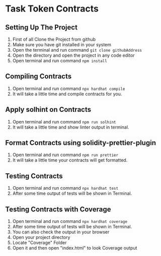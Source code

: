 # Task Token Contracts

## Setting Up The Project 

1) First of all Clone the Project from github 
2) Make sure you have git installed in your system 
3) Open the terminal and run command `git clone githubAddress`
4) Open the directory and open the project in any code editor
5) Open terminal and run command `npm install`


## Compiling Contracts

1) Open terminal and run command `npx hardhat compile`
2) It will take a little time and compile contracts for you.

## Apply solhint on Contracts

1) Open terminal and run command `npm run solhint`
2) It will take a little time and show linter output in terminal.

## Format Contracts using solidity-prettier-plugin

1) Open terminal and run command `npm run prettier`
2) It will take a little time your contracts will get formatted.

## Testing Contracts

1) Open terminal and run command `npx hardhat test`
2) After some time output of tests will be shown in Terminal.

## Testing Contracts with Coverage

1) Open terminal and run command `npx hardhat coverage`
2) After some time output of tests will be shown in Terminal.
3) You can also check the output in your browser 
4) Open your project directory 
5) Locate "Coverage" Folder 
6) Open it and then open "index.html" to look Coverage output




